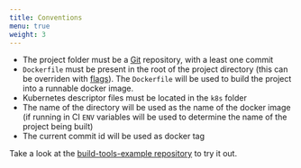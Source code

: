 ```yaml
---
title: Conventions
menu: true
weight: 3
---
```


* The project folder must be a [Git](https://git-scm.com/) repository, with a least one commit
* `Dockerfile` must be present in the root of the project directory (this can be overriden with [flags](/commands\#build)). The `Dockerfile` will be used to build the project into a runnable docker image.
* Kubernetes descriptor files must be located in the `k8s` folder
* The name of the directory will be used as the name of the docker image (if running in CI `ENV` variables will be used to determine the name of the project being built)
* The current commit id will be used as docker tag

Take a look at the [build-tools-example repository](https://github.com/buildtool/build-tools-examples) to try it out.
